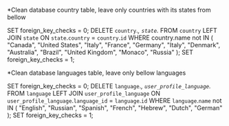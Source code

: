 
*Clean database country table, leave only countries with its states from bellow

SET foreign_key_checks = 0;
DELETE `country`.*, `state`.*
FROM `country`
	LEFT JOIN `state` ON `state`.`country` = `country`.`id`	
	WHERE country.name not IN (
        "Canada",
        "United States",
        "Italy",
        "France",
        "Germany",
        "Italy",
        "Denmark",
        "Australia",
        "Brazil",
        "United Kingdom",
        "Monaco",
        "Russia"
    );
SET foreign_key_checks = 1;


*Clean database languages table, leave only bellow languages

SET foreign_key_checks = 0;
DELETE `language`.*, `user_profile_language`.*
FROM `language`
	LEFT JOIN `user_profile_language` 
        ON `user_profile_language`.`language_id` = `language`.`id`
	WHERE `language`.`name` not IN (
        "English",
        "Russian",
        "Spanish",
        "French",
        "Hebrew",
        "Dutch",
        "German"        
    );
SET foreign_key_checks = 1;